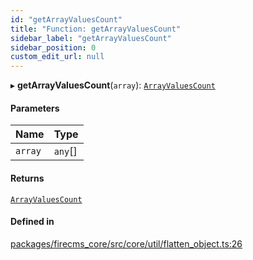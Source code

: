 ```yaml
---
id: "getArrayValuesCount"
title: "Function: getArrayValuesCount"
sidebar_label: "getArrayValuesCount"
sidebar_position: 0
custom_edit_url: null
---
```


▸ **getArrayValuesCount**(`array`): [`ArrayValuesCount`](../types/ArrayValuesCount.md)

#### Parameters

| Name | Type |
| :------ | :------ |
| `array` | `any`[] |

#### Returns

[`ArrayValuesCount`](../types/ArrayValuesCount.md)

#### Defined in

[packages/firecms_core/src/core/util/flatten_object.ts:26](https://github.com/FireCMSco/firecms/blob/d45f3739/packages/firecms_core/src/core/util/flatten_object.ts#L26)
